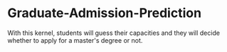 # Graduate-Admission-Prediction
With this kernel, students will guess their capacities and they will decide whether to apply for a master's degree or not.
